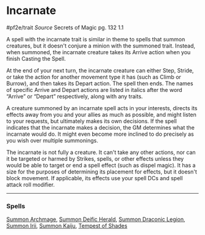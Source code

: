 # Incarnate
#pf2e/trait 
*Source* Secrets of Magic pg. 132 1.1

A spell with the incarnate trait is similar in theme to spells that summon creatures, but it doesn't conjure a minion with the summoned trait. Instead, when summoned, the incarnate creature takes its Arrive action when you finish Casting the Spell.

At the end of your next turn, the incarnate creature can either Step, Stride, or take the action for another movement type it has (such as Climb or Burrow), and then takes its Depart action. The spell then ends. The names of specific Arrive and Depart actions are listed in italics after the word “Arrive” or “Depart” respectively, along with any traits.

A creature summoned by an incarnate spell acts in your interests, directs its effects away from you and your allies as much as possible, and might listen to your requests, but ultimately makes its own decisions. If the spell indicates that the incarnate makes a decision, the GM determines what the incarnate would do. It might even become more inclined to do precisely as you wish over multiple summonings.

The incarnate is not fully a creature. It can't take any other actions, nor can it be targeted or harmed by Strikes, spells, or other effects unless they would be able to target or end a spell effect (such as dispel magic). It has a size for the purposes of determining its placement for effects, but it doesn't block movement. If applicable, its effects use your spell DCs and spell attack roll modifier.

---

### Spells
[Summon Archmage](../Spells_Rituals/Arcane_Tradition/Level%208/Summon%20Archmage.md), [Summon Deific Herald](../Spells_Rituals/Arcane_Tradition/Level%208/Summon%20Deific%20Herald.md), [Summon Draconic Legion](../Spells_Rituals/Arcane_Tradition/Level%209/Summon%20Draconic%20Legion.md), [Summon Irii](../Spells_Rituals/Arcane_Tradition/Level%208/Summon%20Irii.md), [Summon Kaiju](../Spells_Rituals/Arcane_Tradition/Level%2010/Summon%20Kaiju.md), [Tempest of Shades](../Spells_Rituals/Arcane_Tradition/Level%207/Tempest%20of%20Shades.md)